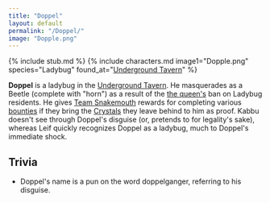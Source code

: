 ```yaml
---
title: "Doppel"
layout: default
permalink: "/Doppel/"
image: "Dopple.png"
---
```

{% include stub.md %}
{% include characters.md image1="Dopple.png" species="Ladybug" found_at="[Underground Tavern](/Underground_Tavern)" %}

**Doppel** is a ladybug in the [Underground Tavern](/Underground_Tavern). He masquerades as a Beetle (complete with "horn") as a result of the [the queen's](/Queen_Elizant_II) ban on Ladybug residents. He gives [Team Snakemouth](/Team_Snakemouth) rewards for completing various [bounties](/Quests) if they bring the [Crystals](/Items) they leave behind to him as proof. Kabbu doesn't see through Doppel's disguise (or, pretends to for legality's sake), whereas Leif quickly recognizes Doppel as a ladybug, much to Doppel's immediate shock. 

## Trivia

* Doppel's name is a pun on the word doppelganger, referring to his disguise.